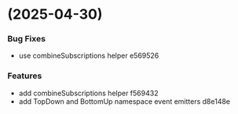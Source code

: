 #  (2025-04-30)


### Bug Fixes

* use combineSubscriptions helper e569526


### Features

* add combineSubscriptions helper f569432
* add TopDown and BottomUp namespace event emitters d8e148e




